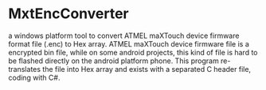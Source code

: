 # MxtEncConverter
a windows platform tool to convert ATMEL maXTouch device firmware format file (.enc) to Hex array.
ATMEL maXTouch device firmware file is a encrypted bin file, while on some android projects, this kind of file is hard to be flashed directly on the android platform phone. This program re-translates the file into Hex array and exists with a separated C header file, coding with C#.
